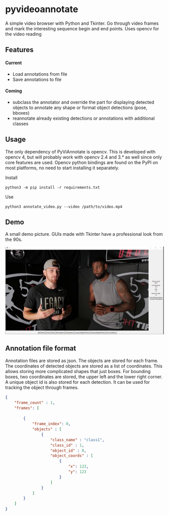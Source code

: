 # pyvideoannotate


A simple video browser with Python and Tkinter. Go through video frames and mark the interesting sequence begin and end points. Uses opencv for the video reading


## Features

#### Current

* Load annotations from file
* Save annotations to file

#### Coming

* subclass the annotator and override the part for displaying detected objects to annotate any shape or format object detections (pose, bboxes)
* reannotate already existing detections or annotations with additional classes


## Usage

The only dependency of PyViAnnotate is opencv. This is developed with opencv 4, but will probably work with opencv 2.4 and 3.* as well since only core features are used. Opencv python bindings are found on the PyPI on most platforms, no need to start installing it separately.

Install

```shell
python3 -m pip install -r requirements.txt
```

Use

```shell
python3 annotate_video.py --video /path/to/video.mp4
```


## Demo

A small demo picture. GUIs made with Tkinter have a professional look from the 90s.

![demoimage](media/demopicture.PNG)



##  Annotation file format

Annotation files are stored as json. The objects are stored for each frame. The coordinates of detected objects are stored as a list of coordinates. This allows storing more complicated shapes that just boxes. For bounding boxes, two coordinates are stored, the upper left and the lower right corner. A unique object id is also stored for each detection. It can be used for tracking the object through frames. 

```json
{
	"frame_count" : 1, 
	"frames": [

		{
			"frame_index": 0,
			"objects" : [
				{
					"class_name" : "class1",
					"class_id" : 1,
					"object_id" : 0,
					"object_coords" : [
						{
							"x": 123,
							"y": 123
						}
					]
				}
			]
		}
	]
}
```
